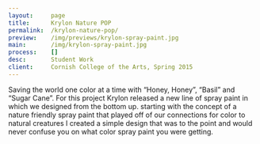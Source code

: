 ```yaml
---
layout:     page
title:      Krylon Nature POP
permalink:  /krylon-nature-pop/
preview:    /img/previews/krylon-spray-paint.jpg
main:       /img/krylon-spray-paint.jpg
process:    []
desc:       Student Work
client:     Cornish College of the Arts, Spring 2015
---
```


Saving the world one color at a time with “Honey, Honey”, “Basil” and “Sugar Cane”. For this project Krylon released a new line of spray paint in which we designed from the bottom up. starting with the concept of a nature friendly spray paint that played off of our connections for color to natural creatures I created a simple design that was to the point and would never confuse you on what color spray paint you were getting.
